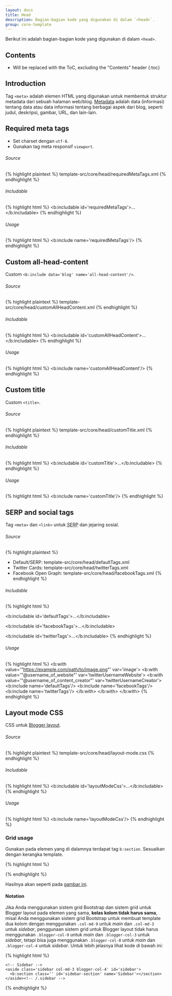 ```yaml
---
layout: docs
title: Head
description: Bagian-bagian kode yang digunakan di dalam `<head>`.
group: core-template
---
```


Berikut ini adalah bagian-bagian kode yang digunakan di dalam `<head>`.

## Contents

* Will be replaced with the ToC, excluding the "Contents" header
{:toc}

## Introduction

Tag `<meta>` adalah elemen HTML yang digunakan untuk membentuk struktur metadata dari sebuah halaman web/blog. [Metadata](http://w3schools.com/tags/tag_meta.asp) adalah data (informasi) tentang data atau data informasi tentang berbagai aspek dari blog, seperti judul, deskripsi, gambar, URL, dan lain-lain.

## Required meta tags

- Set charset dengan `utf-8`.
- Gunakan tag meta responsif `viewport`.

###### Source

{% highlight plaintext %}
template-src/core/head/requiredMetaTags.xml
{% endhighlight %}

###### Includable

{% highlight html %}
<b:includable id='requiredMetaTags'>...</b:includable>
{% endhighlight %}

###### Usage

{% highlight html %}
<b:include name='requiredMetaTags'/>
{% endhighlight %}

## Custom all-head-content

Custom `<b:include data='blog' name='all-head-content'/>`.

###### Source

{% highlight plaintext %}
template-src/core/head/customAllHeadContent.xml
{% endhighlight %}

###### Includable

{% highlight html %}
<b:includable id='customAllHeadContent'>...</b:includable>
{% endhighlight %}

###### Usage

{% highlight html %}
<b:include name='customAllHeadContent'/>
{% endhighlight %}

## Custom title

Custom `<title>`.

###### Source

{% highlight plaintext %}
template-src/core/head/customTitle.xml
{% endhighlight %}

###### Includable

{% highlight html %}
<b:includable id='customTitle'>...</b:includable>
{% endhighlight %}

###### Usage

{% highlight html %}
<b:include name='customTitle'/>
{% endhighlight %}

## SERP and social tags

Tag `<meta>` dan `<link>` untuk <abbr title="Search Engine Results Page">SERP</abbr> dan jejaring sosial.
###### Source

{% highlight plaintext %}
- Default/SERP: template-src/core/head/defaultTags.xml
- Twitter Cards: template-src/core/head/twitterTags.xml
- Facebook Open Graph: template-src/core/head/facebookTags.xml
{% endhighlight %}

###### Includable

{% highlight html %}
<!-- Default/SERP -->
<b:includable id='defaultTags'>...</b:includable>
<!-- Twitter Cards -->
<b:includable id='facebookTags'>...</b:includable>
<!-- Facebook Open Graph -->
<b:includable id='twitterTags'>...</b:includable>
{% endhighlight %}

###### Usage

{% highlight html %}
<b:with value='&quot;https://example.com/path/to/image.png&quot;' var='image'>
<b:with value='&quot;@username_of_website&quot;' var='twitterUsernameWebsite'>
<b:with value='&quot;@username_of_content_creator&quot;' var='twitterUsernameCreator'>
  <b:include name='defaultTags'/>
  <b:include name='facebookTags'/>
  <b:include name='twitterTags'/>
</b:with>
</b:with>
</b:with>
{% endhighlight %}

## Layout mode CSS

CSS untuk <a href="#" data-toggle="modal" data-target=".image-blogger-layout">Blogger layout</a>.

###### Source

{% highlight plaintext %}
template-src/core/head/layout-mode.css
{% endhighlight %}

###### Includable

{% highlight html %}
<b:includable id='layoutModeCss'>...</b:includable>
{% endhighlight %}

###### Usage

{% highlight html %}
<b:include name='layoutModeCss'/>
{% endhighlight %}

### Grid usage

Gunakan pada elemen yang di dalamnya terdapat tag `b:section`. Sesuaikan dengan kerangka template.

{% highlight html %}
<div class='container'>
  <!-- Main -->
  <main class='main blogger-col-8' id='main'>
    <b:section class='' id='main-section' maxwidgets='1' name='Main' showaddelement='no'></b:section>
  </main><!-- /.main -->

  <!-- Sidebar -->
  <aside class='sidebar blogger-col-4' id='sidebar'>
    <b:section class='' id='sidebar-section' name='Sidebar'></section>
  </aside><!-- /.sidebar -->
</div>
{% endhighlight %}

Hasilnya akan seperti pada <a href="#" data-toggle="modal" data-target=".image-blogger-layout">gambar ini</a>.

#### Notation

Jika Anda menggunakan sistem grid Bootstrap dan sistem grid untuk Blogger layout pada elemen yang sama, **kelas kolom tidak harus sama**, misal Anda menggunakan sistem grid Bootstrap untuk membuat template dua kolom dengan menggunakan `.col-md-9` untuk *main* dan `.col-md-3` untuk *sidebar*, penggunaan sistem grid untuk Blogger layout tidak harus menggunakan `.blogger-col-9` untuk *main* dan `.blogger-col-3` untuk *sidebar*, tetapi bisa juga menggunakan `.blogger-col-8` untuk *main* dan `.blogger-col-4` untuk *sidebar*. Untuk lebih jelasnya lihat kode di bawah ini:

{% highlight html %}
<div class='container'>
  <div class='row'>
    <!-- Main -->
    <main class='main col-md-9 blogger-col-8' id='main'>
      <b:section class='' id='main-section' maxwidgets='1' name='Main' showaddelement='no'></b:section>
    </main><!-- /.main -->

    <!-- Sidebar -->
    <aside class='sidebar col-md-3 blogger-col-4' id='sidebar'>
      <b:section class='' id='sidebar-section' name='Sidebar'></section>
    </aside><!-- /.sidebar -->
  </div><!-- /.row -->
</div><!-- /.container -->
{% endhighlight %}
